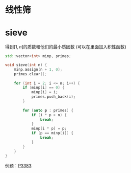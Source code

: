 # 线性筛
# sieve
得到$[1, n]$的质数和他们的最小质因数
(可以在里面加入积性函数)
```C++
std::vector<int> minp, primes;

void sieve(int n) {
    minp.assign(n + 1, 0);
    primes.clear();
    
    for (int i = 2; i <= n; i++) {
        if (minp[i] == 0) {
            minp[i] = i;
            primes.push_back(i);
        }
        
        for (auto p : primes) {
            if (i * p > n) {
                break;
            }
            minp[i * p] = p;
            if (p == minp[i]) {
                break;
            }
        }
    }
}
```

例题：[P3383](P3383.md)